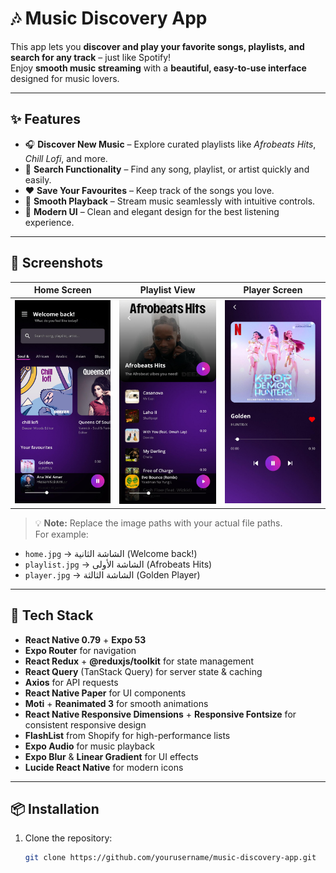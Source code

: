 # 🎶 Music Discovery App

This app lets you **discover and play your favorite songs, playlists, and search for any track** – just like Spotify!  
Enjoy **smooth music streaming** with a **beautiful, easy-to-use interface** designed for music lovers.  

---

## ✨ Features

- 🎧 **Discover New Music** – Explore curated playlists like *Afrobeats Hits*, *Chill Lofi*, and more.  
- 🔎 **Search Functionality** – Find any song, playlist, or artist quickly and easily.  
- ❤️ **Save Your Favourites** – Keep track of the songs you love.  
- 🎵 **Smooth Playback** – Stream music seamlessly with intuitive controls.  
- 🎨 **Modern UI** – Clean and elegant design for the best listening experience.

---

## 📸 Screenshots

| Home Screen | Playlist View | Player Screen |
|------------|---------------|---------------|
| ![Home Screen](./assets/screenshots/home.jpg) | ![Playlist](./assets/screenshots/playlist.jpg) | ![Player](./assets/screenshots/song.jpg) |

> 💡 **Note:** Replace the image paths with your actual file paths.  
For example:
- `home.jpg` → الشاشة الثانية (Welcome back!)  
- `playlist.jpg` → الشاشة الأولى (Afrobeats Hits)  
- `player.jpg` → الشاشة الثالثة (Golden Player)

---

## 🚀 Tech Stack

- **React Native 0.79** + **Expo 53**
- **Expo Router** for navigation
- **React Redux** + **@reduxjs/toolkit** for state management
- **React Query** (TanStack Query) for server state & caching
- **Axios** for API requests
- **React Native Paper** for UI components
- **Moti** + **Reanimated 3** for smooth animations
- **React Native Responsive Dimensions** + **Responsive Fontsize** for consistent responsive design
- **FlashList** from Shopify for high-performance lists
- **Expo Audio** for music playback
- **Expo Blur** & **Linear Gradient** for UI effects
- **Lucide React Native** for modern icons

---

## 📦 Installation

1. Clone the repository:
   ```bash
   git clone https://github.com/yourusername/music-discovery-app.git

